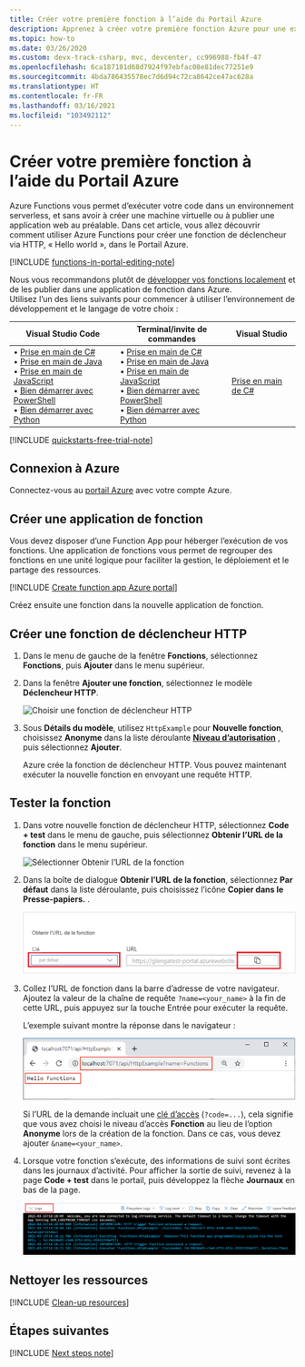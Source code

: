 ```yaml
---
title: Créer votre première fonction à l’aide du Portail Azure
description: Apprenez à créer votre première fonction Azure pour une exécution sans serveur à l’aide du portail Azure.
ms.topic: how-to
ms.date: 03/26/2020
ms.custom: devx-track-csharp, mvc, devcenter, cc996988-fb4f-47
ms.openlocfilehash: 6ca187181d68d7924f97ebfac08e81dec77251e9
ms.sourcegitcommit: 4bda786435578ec7d6d94c72ca8642ce47ac628a
ms.translationtype: HT
ms.contentlocale: fr-FR
ms.lasthandoff: 03/16/2021
ms.locfileid: "103492112"
---
```

# <a name="create-your-first-function-in-the-azure-portal"></a>Créer votre première fonction à l’aide du Portail Azure

Azure Functions vous permet d’exécuter votre code dans un environnement serverless, et sans avoir à créer une machine virtuelle ou à publier une application web au préalable. Dans cet article, vous allez découvrir comment utiliser Azure Functions pour créer une fonction de déclencheur via HTTP, « Hello world », dans le Portail Azure.

[!INCLUDE [functions-in-portal-editing-note](../../includes/functions-in-portal-editing-note.md)] 

Nous vous recommandons plutôt de [développer vos fonctions localement](functions-develop-local.md) et de les publier dans une application de fonction dans Azure.  
Utilisez l’un des liens suivants pour commencer à utiliser l’environnement de développement et le langage de votre choix :

| Visual Studio Code | Terminal/invite de commandes | Visual Studio |
| --- | --- | --- |
|  &bull;&nbsp;[Prise en main de C#](./create-first-function-vs-code-csharp.md)<br/>&bull;&nbsp;[Prise en main de Java](./create-first-function-vs-code-java.md)<br/>&bull;&nbsp;[Prise en main de JavaScript](./create-first-function-vs-code-node.md)<br/>&bull;&nbsp;[Bien démarrer avec PowerShell](./create-first-function-vs-code-powershell.md)<br/>&bull;&nbsp;[Bien démarrer avec Python](./create-first-function-vs-code-python.md) |&bull;&nbsp;[Prise en main de C#](./create-first-function-cli-csharp.md)<br/>&bull;&nbsp;[Prise en main de Java](./create-first-function-cli-java.md)<br/>&bull;&nbsp;[Prise en main de JavaScript](./create-first-function-cli-node.md)<br/>&bull;&nbsp;[Bien démarrer avec PowerShell](./create-first-function-cli-powershell.md)<br/>&bull;&nbsp;[Bien démarrer avec Python](./create-first-function-cli-python.md) | [Prise en main de C#](functions-create-your-first-function-visual-studio.md) |

[!INCLUDE [quickstarts-free-trial-note](../../includes/quickstarts-free-trial-note.md)]

## <a name="sign-in-to-azure"></a>Connexion à Azure

Connectez-vous au [portail Azure](https://portal.azure.com) avec votre compte Azure.

## <a name="create-a-function-app"></a>Créer une application de fonction

Vous devez disposer d’une Function App pour héberger l’exécution de vos fonctions. Une application de fonctions vous permet de regrouper des fonctions en une unité logique pour faciliter la gestion, le déploiement et le partage des ressources.

[!INCLUDE [Create function app Azure portal](../../includes/functions-create-function-app-portal.md)]

Créez ensuite une fonction dans la nouvelle application de fonction.

## <a name="create-an-http-trigger-function"></a><a name="create-function"></a>Créer une fonction de déclencheur HTTP

1. Dans le menu de gauche de la fenêtre **Fonctions**, sélectionnez **Fonctions**, puis **Ajouter** dans le menu supérieur. 
 
1. Dans la fenêtre **Ajouter une fonction**, sélectionnez le modèle **Déclencheur HTTP**.

    ![Choisir une fonction de déclencheur HTTP](./media/functions-create-first-azure-function/function-app-select-http-trigger.png)

1. Sous **Détails du modèle**, utilisez `HttpExample` pour **Nouvelle fonction**, choisissez **Anonyme** dans la liste déroulante **[Niveau d’autorisation](functions-bindings-http-webhook-trigger.md#authorization-keys)** , puis sélectionnez **Ajouter**.

    Azure crée la fonction de déclencheur HTTP. Vous pouvez maintenant exécuter la nouvelle fonction en envoyant une requête HTTP.

## <a name="test-the-function"></a>Tester la fonction

1. Dans votre nouvelle fonction de déclencheur HTTP, sélectionnez **Code + test** dans le menu de gauche, puis sélectionnez **Obtenir l’URL de la fonction** dans le menu supérieur.

    ![Sélectionner Obtenir l’URL de la fonction](./media/functions-create-first-azure-function/function-app-select-get-function-url.png)

1. Dans la boîte de dialogue **Obtenir l’URL de la fonction**, sélectionnez **Par défaut** dans la liste déroulante, puis choisissez l’icône **Copier dans le Presse-papiers.** . 

    ![Copier l’URL de fonction à partir du portail Azure](./media/functions-create-first-azure-function/function-app-develop-tab-testing.png)

1. Collez l’URL de fonction dans la barre d’adresse de votre navigateur. Ajoutez la valeur de la chaîne de requête `?name=<your_name>` à la fin de cette URL, puis appuyez sur la touche Entrée pour exécuter la requête. 

    L’exemple suivant montre la réponse dans le navigateur :

    ![Réponse de la fonction dans le navigateur.](./media/functions-create-first-azure-function/function-app-browser-testing.png)

    Si l’URL de la demande incluait une [clé d’accès](functions-bindings-http-webhook-trigger.md#authorization-keys) (`?code=...`), cela signifie que vous avez choisi le niveau d’accès **Fonction** au lieu de l’option **Anonyme** lors de la création de la fonction. Dans ce cas, vous devez ajouter `&name=<your_name>`.

1. Lorsque votre fonction s’exécute, des informations de suivi sont écrites dans les journaux d’activité. Pour afficher la sortie de suivi, revenez à la page **Code + test** dans le portail, puis développez la flèche **Journaux** en bas de la page.

   ![Affichage des journaux de fonction dans le portail Azure.](./media/functions-create-first-azure-function/function-view-logs.png)

## <a name="clean-up-resources"></a>Nettoyer les ressources

[!INCLUDE [Clean-up resources](../../includes/functions-quickstart-cleanup.md)]

## <a name="next-steps"></a>Étapes suivantes

[!INCLUDE [Next steps note](../../includes/functions-quickstart-next-steps.md)]
